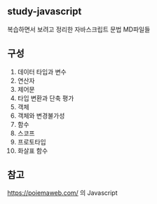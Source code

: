 ## study-javascript
복습하면서 보려고 정리한 자바스크립트 문법 MD파일들



## 구성
01. 데이터 타입과 변수
02. 연산자
03. 제어문
04. 타입 변환과 단축 평가
05. 객체
06. 객체와 변경불가성
07. 함수
08. 스코프
09. 프로토타입
10. 화살표 함수




## 참고
https://poiemaweb.com/ 의 Javascript
